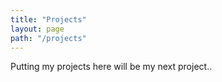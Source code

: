 ```yaml
---
title: "Projects"
layout: page
path: "/projects"
---
```

Putting my projects here will be my next project..
<!-- #### MindMakers Project
Built the website for the Mindm

#### Conscious
An iOS app, written in Swift to help create a meditation practice.

#### [Omnibus](http://omnibusviz.azurewebsites.net/)

#### Affluenza
Data Visualization project addressing gentrification and its effects on the New York City housing market by neighborhood
- Aggregated data from multiple public APIs on New York’s housing market and demographics by neighborhood
- Used the Google Maps API to draw neighborhood shapes and shade according to the level of impact by neighborhood -->